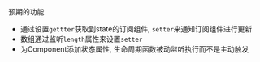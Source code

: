 预期的功能

- 通过设置`gettter`获取到state的订阅组件, `setter`来通知订阅组件进行更新
- 数组通过监听`length`属性来设置`setter`
- 为Component添加状态属性, 生命周期函数被动监听执行而不是主动触发